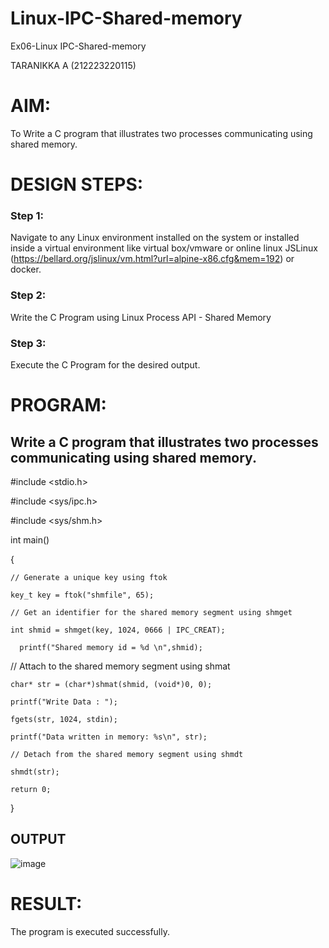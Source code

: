 # Linux-IPC-Shared-memory
Ex06-Linux IPC-Shared-memory

TARANIKKA A (212223220115)
# AIM:
To Write a C program that illustrates two processes communicating using shared memory.

# DESIGN STEPS:

### Step 1:

Navigate to any Linux environment installed on the system or installed inside a virtual environment like virtual box/vmware or online linux JSLinux (https://bellard.org/jslinux/vm.html?url=alpine-x86.cfg&mem=192) or docker.

### Step 2:

Write the C Program using Linux Process API - Shared Memory

### Step 3:

Execute the C Program for the desired output. 

# PROGRAM:

## Write a C program that illustrates two processes communicating using shared memory.

#include <stdio.h>

#include <sys/ipc.h>

#include <sys/shm.h>

int main()

{

	// Generate a unique key using ftok
 
	key_t key = ftok("shmfile", 65);

	// Get an identifier for the shared memory segment using shmget
 
	int shmid = shmget(key, 1024, 0666 | IPC_CREAT);
 
      printf("Shared memory id = %d \n",shmid);
      
// Attach to the shared memory segment using shmat

	char* str = (char*)shmat(shmid, (void*)0, 0);
	
    printf("Write Data : ");
    
	fgets(str, 1024, stdin);

	printf("Data written in memory: %s\n", str);

	// Detach from the shared memory segment using shmdt
 
	shmdt(str);

	return 0;
 
}

## OUTPUT

![image](https://github.com/aswethaashok/Linux-IPC-Shared-memory/assets/149987410/c9e5ec48-831a-4a84-8af4-a5af3e05a76c)


# RESULT:
The program is executed successfully.
